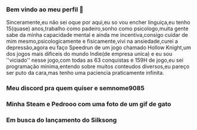 ### Bem vindo ao meu perfil 🌴
Sinceramente,eu não sei oque por aqui,eu so vou encher linguiça,eu tenho 15(quase) anos,trabalho como padeiro,sonho como psicologo,muita gente sabe da minha capacidade mental e ainda me incentiva,consigo cuidar de mim mesmo,psicologicamente e fisicamente,vivi na ansiedade,curei a depressão,agora eu faço Speedrun de um jogo chamado Hollow Knight,um dos jogos mais dificeis do mundo Indie(de empresa unica) e eu sou ''viciado'' nesse jogo,com todas as 63 conquistas e 159H de jogo,eu sei programação minima,entendo sobre muitos conteudos diversos,eu pareço ser puto da cara,mas tenho uma paciencia praticamente infinita.

### Meu discord pra quem quiser e semnome9085

### Minha Steam e Pedrooo com uma foto de um gif de gato

### Em busca do lançamento do Silksong
